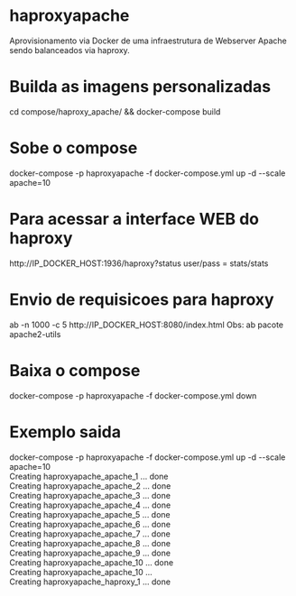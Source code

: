 # haproxyapache
Aprovisionamento via Docker de uma infraestrutura de Webserver Apache sendo balanceados via haproxy.

# Builda as imagens personalizadas
cd compose/haproxy_apache/ && docker-compose build

# Sobe o compose
docker-compose -p haproxyapache -f docker-compose.yml up -d --scale apache=10

# Para acessar a interface WEB do haproxy
http://IP_DOCKER_HOST:1936/haproxy?status
	user/pass = stats/stats

# Envio de requisicoes para haproxy
ab -n 1000 -c 5 http://IP_DOCKER_HOST:8080/index.html
Obs: ab pacote apache2-utils

# Baixa o compose
docker-compose -p haproxyapache -f docker-compose.yml down

# Exemplo saida
docker-compose -p haproxyapache -f docker-compose.yml up -d --scale apache=10 </br>
Creating haproxyapache_apache_1  ... done </br> 
Creating haproxyapache_apache_2  ... done </br> 
Creating haproxyapache_apache_3  ... done </br>
Creating haproxyapache_apache_4  ... done </br>
Creating haproxyapache_apache_5  ... done </br>
Creating haproxyapache_apache_6  ... done </br>
Creating haproxyapache_apache_7  ... done </br>
Creating haproxyapache_apache_8  ... done </br>
Creating haproxyapache_apache_9  ... done </br>
Creating haproxyapache_apache_10 ... done </br>
Creating haproxyapache_apache_10 ...  </br>
Creating haproxyapache_haproxy_1 ... done </br>

